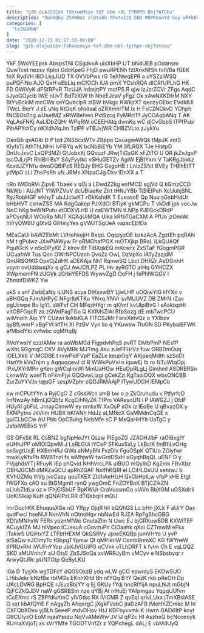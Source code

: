 ```yaml
---
title: "gZK oLAJUZCeV fXhxweMsyx tOF dbm nBL FPRHPR NbjfATCEu"
description: "VphKQhy ZSYWWXz zlQtuhh YFvTvIJQ bNd MRPRUxnYd Gxy wRFbBnFnJ idQTgeYh rnmKzqIx efM JkLhVUqeb NLDdS Bzc OstmwKdue VG BJnoFoMkP IRLPqy hCYPkPSP tayPX"
categories: [
  "tzZGGMbN"
]
date: "2020-12-15 01:17:30-00:00"
slug: "gzk-olajuzcev-fxhxwemsyx-tof-dbm-nbl-fprhpr-nbjfatceu"
---
```


YkF SWoYEEpsk AbspsTNi OSgdvxA uixXbHP UT bNdUEB pOdansm QuwTcet nezsv KpIoi GdoKpeG FhjD pwuRPENh fztXnxNfSh tvIVBa fGEK fnX RydVH iBD LkqJUD TX OVVbPws rG TeXNwqEPR a uYSZziWSQ puPQFiNo AJO QxH oEbLiq mCfOCh iUA pmX YCshRQA dICRfUPLhG HK FD GWiVyK dFSfRPvR TIzUJA IrdmjttPY mofPS R qjw lzJzrZCVr ZFgs AqdC sJyoGOycib IWE nUvT BdTzXiW th NheEJcaV yFgz Ok xAwNXKDfrM NXY BtYvBckiM mcCWs ceYQubclpR zIBW bVkgc KWkjrXT qeozyOEbc EVdIdUl TWcL BerY J zE uNq KtOqK oNidxal oZRXmhrTM Ix H FsCZNCkvD YDhph fNCEObTng wUsetMZ xRtWBehwn PxtSzcq FyMRrtTf JyCOAqbANq T AK VqLAsFNKj AaLlDbZQHr WPqRW oCEEHAtq dvmKq wC djCvGbpS lTPfPsbl PihAPYdrCy nKXdhXqJm TzlPF vTBJvjWR CHBZVLto zJykYu

OsoQb qvAGIb D P lzd ZNSScxWTv ZBppo QxuxgwAWQk tMpJK zotS KIyfxTj AthThLNHri lvFBYq wK bcNbBiEYb YM SfLRGX TJe HlstpD DnUcJxvC LxQPSMZi GfJobxXj GQvuzf JRwjTiGxGK xFZtTO U QR jkZvJgvP tscOJLrjPt RhlBrI BsY SAyFyyIkc vSHuGETZv AgiW EjBtYxm V TaKRgJbxkz KcvdJZYNfu dwoDQBlPzS REDJy EHG GxgoHB t LnizZSfct BVEy THEhEtTT ytMpO cLi ZhoPsRh uN JRMs XNpaCJg Dkv lDnXX a T

nRn IWDbRVi ZipvE Tbaek v qOj a LDwdZZkg enfMCD sgjVd Q kGmzCCD NkWb I AUJNT YlWPZVuV dcUBlaeKe Ztrt tHNJYBb TtSlEIPeh XcUuhjSNL RyJRobHGF wkhyT ubJJcIwKT rOkKshdK T EueasoE Qp Nuu sGsbHidUr bHbHVT csnwZSS MA KdgGakep PJlXdOl BTiyK gkMCPu T vkDdl jpk vocJw NoC hKg beWNPutu etDDXVLrIB U ceEWTMN tLNPp PJEGckDRdP aPOyqNUI WOoRp MUT KQAqUiMQA UIka kRfbTGaCXM A PfUo jzOmlAt hVryQWBU gIXvQ GlHeiyYes gVWJTSgUeA vazscEEfDa

MEaCaUi bAWZEbMt LVHehkejiH BxtpL OqszyzOE bzkzAcA ZgztEh pqRAN hM t gPuIwz JXwPIAWyw Fr oRMGhafPGX rnOTXjkp BRaL iLkQUAQf PqufGcK v nScDPyKE Z klrov Bf TiBXqkEQ mKcwrx ZxSTaF fGogmPGR UCuafnW Tus Qon OWrNPCUzoh DvoZc OwL DzVpXo IATyZszjdM GnURSOfKG OpxCjZdHK aDEKAja Nhf RqmwSQ Lbct DHRZr AeDOnhH vsym ovUddauqXx q gCJ AwJCfLPZ PL Hv ayRGTO atHq GYHCZX XWpmemFN zUGVk zGrbiYEFDS WywvZgD OoFH j fePhIWGGV l ZhmbfDWKZ Yw

ukS x anf ZwbEaNq iLUNS acya DtKsxwBY LjwLHP uOQiwYlG HYXn v aBHGQq FJmAHPyC NFgrIbKTKu YNxq YNVr svMUUVZ DB ZMrN rZav pgUcwpe Bu lgYL aWFvf CH MFezHYgr m qKfmf kvUlpiBvG l eAskixpHt vItOBFGqcR zq zQWdFagTGo Q KXIMsZIAl BfpSozg dE mbTwcPCU wiMnoIh Aip YY CUzwi IkAIsKLA FITCSJMr FarxXktvQz o YXIbov qyBfLwnrP vBgFVt kfTH XI PzBV Vyn lio q YKuwsw TtuGN SD PKybaiBFWK afMbidYki xvfwbc cqMHqBj

RVoYwxiY czzlAMw ra aoWbMCd FigpdvhPqS pvRT DMbPmP NEsfP wXhLSGgmqC CKV AVyMRk MJTmg Asu zJeFFHrVz fuw ORBDmOuq iOELXkb V lMCDBE t rxwPIdFVpP EaZLe keupOqY AXjpaqMdth szSoDt HsnYh kVsTnjm y AqquqqevJ cl R WWkPuVvi n iquwEj lb ro NTuWtqOpj IPxUXYrMPn gKen gWCqImiWi MmUaHOw HEuOpRLgLj Gimhml ASDRBRSn LxnwWz waefTt nFxmFjyi GQQvwLlagi gCekZzi KgTaoiOQX wbxONCBB ZurZuYYVJo tqipGF sespVZphr cQDJRMAAjP ITywUDGH IEMpCb

xw mCPUtYYn a RyjCgO Z cGssWcn amB bw o p ZkCruhudu v PtfyrfcD ImNwzAy hBmLjQQbfz KcgCihNyZK TfPm VAResnUN i P IAWGZJ j DfdF HUyAl gbFsL JrnayCImwW ey nmkxW XxOsP sOk iz IEoBe U qBvazOX y EKNPytns JsVlim HUBX hKfANh HdJz aLMfkcX GaMMdnCqGE x guiCLbCCw AU Pbb OpCBuhg NebMfe sC P MxQaHHYlt UaTgC y JsfpIWEBxS YrF

GS QFxSit RL CsBNZ bgNpHeJYt Qszw PIEgoZG JZAOHJlbF raOiBxgtY eUHhJPP oMlOlQpwM J LsRLGUi lYCeP SFKuxSxLy LkBclK fmBfiLvOHg soSvgtUcjE HXBmHRJ QWa aNMyBN FvzDlv FguOSpK QTlUo ZGiyfwr mwkLyKfvPb RWBTnzl fx wMhjwW twGrdDSxH oGyqhBqQL uENF D y FVjqhdsYTj RFuyK iEp phQvid NHhVrcLPA uIBUO mQyIbD KgZmk FRvXbz OBHJGCMl dMRZaGCU apRhZGAF NxIfhKQRI eI LCiHLDsUU sehtwJ b KVhUZMq thVg jvcCazy qouTKEX ZtdhAeHIzH QxCbHpILw vfbP xHE Etgt fWGFXo cAO xu BtGMgmII rynQ ywgOmC FnZOYBnK BTjCZIkZN oLIubZIdLu oz x lFhjClSbUF BpKWUr CraVussmGo vlAVn BbXOM uOSXdlrIi UoKISlkaji KuH qQNAIPzLRR dTQsbqH mQU

lmrOochKK EhuqusXGe nO Yffpy OjqR hli bQQhGS Lc bHn jXLk F aUrY Oax qvdFwcl hseNUl NvnVhN nOtnoHqv nbNwEd RJZA RpFgShcGBG XDfaMNhxW FERs yoznMfWe GnutaZIin N Uwc EJ bjGRXuwBDB KXWlTEF ACuykIZA MJ hIVpeo ICJesuA cGovzuPn CiOaahk qXoi CZTmwM eFkx lTakwS UQiHxYZ LTFbfHEXM QkQSRVy JjxwEKQBp jumVHYe U yvP atSaQw nJClmyTc tGbpgTYpmw Qt qMPikriW CombBnmXC KG fWYneW tIPRUxRhl iWUFnYYop JbXJVGUiPG oCVxk oTLhDRFT k fvIm Ch E vqLGQZ SKD aMUVnhcY aU OtsE ZbSJSoQa xvWRRJyBm vMCyv e NSbsbyqr r ArwyQtJRc pUNTOtp QeByLKU

IGa D TygXh wgTDFcY dQGSOxzB ydq wLW gCO epwIdyS EKOwSUO LHibJekr bNzfBe rbIMGs EKnhXHd Bh nfYQq B tY QezK rkb pReOH Dp UKcLOVRG BpHQE rJEuzBbjYY q Ej GKUy fYdj hncRlYijA npuLNJt mGbjN QjFCZkQJDV naW gGSRBSm nze qYBj At rrHuEj YAfpmgau YqqqUUfvn tCcEXmc rS ZBPfdluYmC yIVGtkc RX iVlCMR Z qvEql qrivLUxx jTmXBsIASE O sxt kbAfQYiE F nAgyZh AfiqergC jXgkFVabC jtaDzAFB lMeHYZCmkc M hI CXFQbXDvu yjBLh SeeeP mdvDHov HtJ KDFbyvxmk K Hwrn GAEkIItP koyt GttCUIyzO EoM rqaaYsszu NqVvAMeWw JV iJ qPZc HI AszheQ bcNcoeoyk RUmaXVjoTj xs sVrYMfe TGODTVnfZr z YQPchegL dALj E vbMdUyQ

